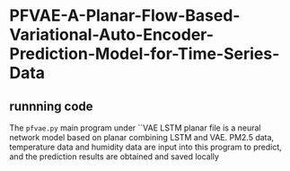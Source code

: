 # PFVAE-A-Planar-Flow-Based-Variational-Auto-Encoder-Prediction-Model-for-Time-Series-Data
## runnning code  
The ``pfvae.py`` main program under ``VAE LSTM planar file is a neural network model based on planar combining LSTM and VAE. PM2.5 data, temperature data and humidity data are input into this program to predict, and the prediction results are obtained and saved locally
